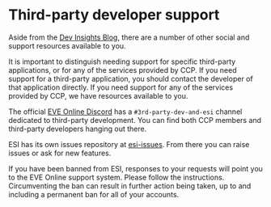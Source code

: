 # Third-party developer support

Aside from the [Dev Insights Blog](/blog), there are a number of other social and support resources available to you.

It is important to distinguish needing support for specific third-party applications, or for any of the services provided by CCP. If you need support for a third-party application, you should contact the developer of that application directly. If you need support for any of the services provided by CCP, we have resources available to you.

The official [EVE Online Discord](https://eveonline.com/discord) has a `#3rd-party-dev-and-esi` channel dedicated to third-party development. You can find both CCP members and third-party developers hanging out there.

ESI has its own issues repository at [esi-issues](https://github.com/esi/esi-issues). From there you can raise issues or ask for new features.

If you have been banned from ESI, responses to your requests will point you to the EVE Online support system. Please follow the instructions. Circumventing the ban can result in further action being taken, up to and including a permanent ban for all of your accounts.
